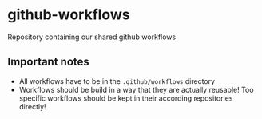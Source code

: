# github-workflows

Repository containing our shared github workflows

## Important notes

- All workflows have to be in the `.github/workflows` directory
- Workflows should be build in a way that they are actually reusable! Too specific workflows should be kept in their
  according repositories directly!